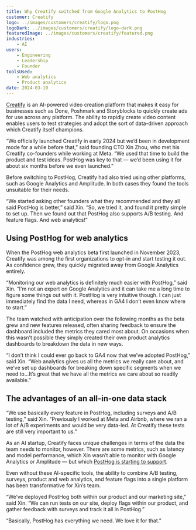 ```yaml
---
title: Why Creatify switched from Google Analytics to PostHog
customer: Creatify
logo: ../images/customers/creatify/logo.png
logoDark: ../images/customers/creatify/logo-dark.png
featuredImage: ../images/customers/creatify/featured.png
industries:
    - AI
users:
    - Engineering
    - Leadership
    - Founder
toolsUsed:
    - Web analytics
    - Product analytics
date: 2024-03-19
---
```


[Creatify](https://creatify.ai/) is an AI-powered video creation platform that makes it easy for businesses such as Done, Poshmark and Storyblocks to quickly create ads for use across any platform. The ability to rapidly create video content enables users to test strategies and adopt the sort of data-driven approach which Creatify itself champions. 

“We officially launched Creatify in early 2024 but we’d been in development mode for a while before that,” said founding CTO Xin Zhou, who met his Creatify co-founders while working at Meta. “We used that time to build the product and test ideas. PostHog was key to that — we’d been using it for about six months before we even launched.”

Before switching to PostHog, Creatify had also tried using other platforms, such as Google Analytics and Amplitude. In both cases they found the tools unsuitable for their needs.

“We started asking other founders what they recommended and they all said PostHog is better,” said Xin. “So, we tried it, and found it pretty simple to set up. Then we found out that PostHog also supports A/B testing. And feature flags. And web analytics!”

## Using PostHog for web analytics

When the PostHog web analytics beta first launched in November 2023, Creatify was among the first organizations to opt-in and start testing it out. As confidence grew, they quickly migrated away from Google Analytics entirely. 

“Monitoring our web analytics is definitely much easier with PostHog,” said Xin. “I'm not an expert on Google Analytics and it can take me a long time to figure some things out with it. PostHog is very intuitive though. I can just immediately find the data I need, whereas in GA4 I don’t even know where to start.”

<BorderWrapper>
<Quote
    imageSource="/images/customers/creatify_xin.jpg"
    size="md"
    name="Xin Zhou"
    title="CTO at Creatify"
    quote={`“I don't think I could ever go back to GA4 now that we've adopted PostHog. Web analytics gives us all the metrics we really care about. It is so much easier to use than GA4!”`}
/>
</BorderWrapper>

The team watched with anticipation over the following months as the beta grew and new features released, often sharing feedback to ensure the dashboard included the metrics they cared most about. On occasions when this wasn’t possible they simply created their own product analytics dashboards to breakdown the data in new ways. 

“I don’t think I could ever go back to GA4 now that we’ve adopted PostHog,” said Xin. “Web analytics gives us all the metrics we really care about, and we’ve set up dashboards for breaking down specific segments when we need to...It’s great that we have all the metrics we care about so readily available.” 

## The advantages of an all-in-one data stack

“We use basically every feature in PostHog, including surveys and A/B testing,” said Xin. “Previously I worked at Meta and Airbnb, where we ran a lot of A/B experiments and would be very data-led. At Creatify these tests are still very important to us.”

As an AI startup, Creatify faces unique challenges in terms of the data the team needs to monitor, however. There are some metrics, such as latency and model performance, which Xin wasn’t able to monitor with Google Analytics or Amplitude — but which [PostHog is starting to support](/templates/ai-analytics).

Even without these AI-specific tools, the ability to combine A/B testing, surveys, product and web analytics, and feature flags into a single platform has been transformative for Xin’s team. 

“We’ve deployed PostHog both within our product and our marketing site,” said Xin. “We can run tests on our site, deploy flags within our product, and gather feedback with surveys and track it all in PostHog.”

“Basically, PostHog has everything we need. We love it for that.”